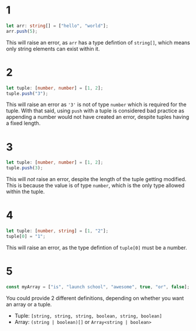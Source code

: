 # 1

```ts
let arr: string[] = ["hello", "world"];
arr.push(5);
```

This will raise an error, as `arr` has a type defintion of `string[]`, which means only string elements can exist within it.

# 2

```ts
let tuple: [number, number] = [1, 2];
tuple.push("3");
```

This will raise an error as `'3'` is not of type `number` which is required for the tuple. With that said, using `push` with a tuple is considered bad practice as appending a number would not have created an error, despite tuples having a fixed length.

# 3

```ts
let tuple: [number, number] = [1, 2];
tuple.push(3);
```

This will *not* raise an error, despite the length of the tuple getting modified. This is because the value is of type `number`, which is the only type allowed within the tuple.

# 4

```ts
let tuple: [number, string] = [1, "2"];
tuple[0] = "1";
```

This will raise an error, as the type defintion of `tuple[0]` must be a number.

# 5

```ts
const myArray = ["is", "launch school", "awesome", true, "or", false];
```

You could provide 2 different definitions, depending on whether you want an array or a tuple.

- Tuple: `[string, string, string, boolean, string, boolean]`
- Array: `(string | boolean)[]` or `Array<string | boolean>`